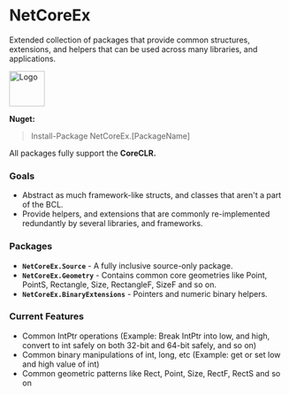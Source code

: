 ﻿# NetCoreEx

Extended collection of packages that provide common structures, extensions, and helpers that can be used across many libraries, and applications.

<img src="https://raw.githubusercontent.com/prasannavl/NetCoreEx/master/Misc/Logo.png" width="64" alt="Logo"/>

**Nuget:**
> Install-Package NetCoreEx.[PackageName]

All packages fully support the **CoreCLR.**

### Goals

- Abstract as much framework-like structs, and classes that aren't a part of the BCL.
- Provide helpers, and extensions that are commonly re-implemented redundantly by several libraries, and frameworks.

### Packages

- **`NetCoreEx.Source`** - A fully inclusive source-only package.
- **`NetCoreEx.Geometry`** - Contains common core geometries like Point, PointS, Rectangle, Size, RectangleF, SizeF and so on.
- **`NetCoreEx.BinaryExtensions`** - Pointers and numeric binary helpers.

### Current Features

- Common IntPtr operations (Example: Break IntPtr into low, and high, convert to int safely on both 32-bit and 64-bit safely, and so on)
- Common binary manipulations of int, long, etc (Example: get or set low and high value of int) 
- Common geometric patterns like Rect, Point, Size, RectF, RectS and so on